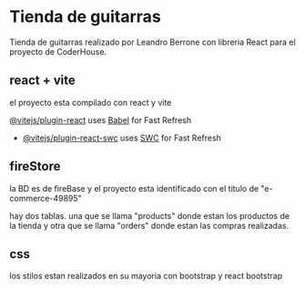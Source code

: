 
# Tienda de guitarras

Tienda de guitarras realizado por Leandro Berrone con libreria React para el proyecto de CoderHouse.


## react + vite

el proyecto esta compilado con react y vite

 [@vitejs/plugin-react](https://github.com/vitejs/vite-plugin-react/blob/main/packages/plugin-react/README.md) uses [Babel](https://babeljs.io/) for Fast Refresh
- [@vitejs/plugin-react-swc](https://github.com/vitejs/vite-plugin-react-swc) uses [SWC](https://swc.rs/) for Fast Refresh

## fireStore

la BD es de fireBase y el proyecto esta identificado con el titulo de "e-commerce-49895"

hay dos tablas. una que se llama "products" donde estan los productos de la tienda y otra que se llama "orders" donde estan las compras realizadas. 
## css

los stilos estan realizados en su mayoria con bootstrap y react bootstrap
